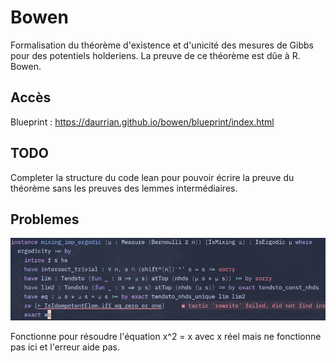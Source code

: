 # Bowen

Formalisation du théorème d'existence et d'unicité des mesures de Gibbs pour des potentiels holderiens.
La preuve de ce théorème est dûe à R. Bowen.

## Accès

Blueprint : https://daurrian.github.io/bowen/blueprint/index.html

## TODO

Completer la structure du code lean pour pouvoir écrire la preuve du théorème sans les preuves des lemmes intermédiaires.

## Problemes

![pb in proof](./assets/pb1.png)

Fonctionne pour résoudre l'équation x^2 = x avec x réel mais ne fonctionne pas ici et l'erreur aide pas.
